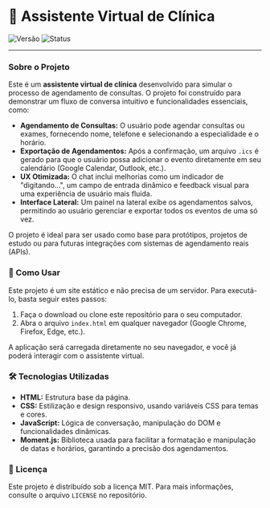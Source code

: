 # 🏥 Assistente Virtual de Clínica

![Versão](https://img.shields.io/badge/versão-1.0-blue.svg)
![Status](https://img.shields.io/badge/status-pronto%20para%20uso-green.svg)

---

### Sobre o Projeto

Este é um **assistente virtual de clínica** desenvolvido para simular o processo de agendamento de consultas. O projeto foi construído para demonstrar um fluxo de conversa intuitivo e funcionalidades essenciais, como:

* **Agendamento de Consultas:** O usuário pode agendar consultas ou exames, fornecendo nome, telefone e selecionando a especialidade e o horário.
* **Exportação de Agendamentos:** Após a confirmação, um arquivo `.ics` é gerado para que o usuário possa adicionar o evento diretamente em seu calendário (Google Calendar, Outlook, etc.).
* **UX Otimizada:** O chat inclui melhorias como um indicador de "digitando...", um campo de entrada dinâmico e feedback visual para uma experiência de usuário mais fluida.
* **Interface Lateral:** Um painel na lateral exibe os agendamentos salvos, permitindo ao usuário gerenciar e exportar todos os eventos de uma só vez.

O projeto é ideal para ser usado como base para protótipos, projetos de estudo ou para futuras integrações com sistemas de agendamento reais (APIs).

### 🚀 Como Usar

Este projeto é um site estático e não precisa de um servidor. Para executá-lo, basta seguir estes passos:

1.  Faça o download ou clone este repositório para o seu computador.
2.  Abra o arquivo `index.html` em qualquer navegador (Google Chrome, Firefox, Edge, etc.).

A aplicação será carregada diretamente no seu navegador, e você já poderá interagir com o assistente virtual.

### 🛠️ Tecnologias Utilizadas

* **HTML:** Estrutura base da página.
* **CSS:** Estilização e design responsivo, usando variáveis CSS para temas e cores.
* **JavaScript:** Lógica de conversação, manipulação do DOM e funcionalidades dinâmicas.
* **Moment.js:** Biblioteca usada para facilitar a formatação e manipulação de datas e horários, garantindo a precisão dos agendamentos.

### 📄 Licença

Este projeto é distribuído sob a licença MIT. Para mais informações, consulte o arquivo `LICENSE` no repositório.
